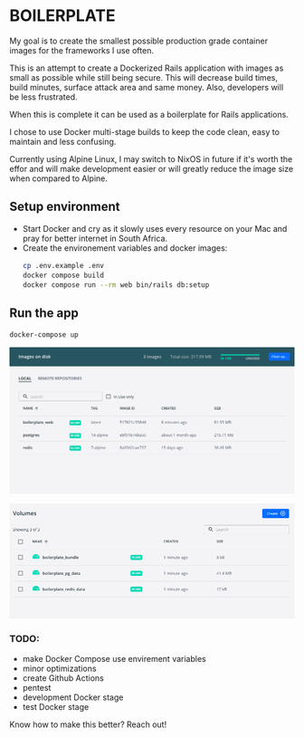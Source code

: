 # BOILERPLATE
My goal is to create the smallest possible production grade container images for the frameworks I use often.

This is an attempt to create a Dockerized Rails application with images as small as possible while still being secure. This will decrease build times, build minutes, surface attack area and same money. Also, developers will be less frustrated.

When this is complete it can be used as a boilerplate for Rails applications.

I chose to use Docker multi-stage builds to keep the code clean, easy to maintain and less confusing.

Currently using Alpine Linux, I may switch to NixOS in future if it's worth the effor and will make development easier or will greatly reduce the image size when compared to Alpine.

## Setup environment
* Start Docker and cry as it slowly uses every resource on your Mac and pray for better internet in South Africa.
* Create the environement variables and docker images:
  ```zsh
  cp .env.example .env
  docker compose build
  docker compose run --rm web bin/rails db:setup
  ```
  
## Run the app
```zsh
docker-compose up
```

![Images](https://github.com/DerekCrosson/boilerplate/raw/main/public/screenshots/Screenshot%202022-05-13%20at%2004.34.39.png "Images")

![Volumes](https://github.com/DerekCrosson/boilerplate/raw/main/public/screenshots/Screenshot%202022-05-13%20at%2004.34.55.png "Volumes")

### TODO:
- make Docker Compose use envirement variables
- minor optimizations
- create Github Actions
- pentest
- development Docker stage
- test Docker stage

Know how to make this better? Reach out!  
